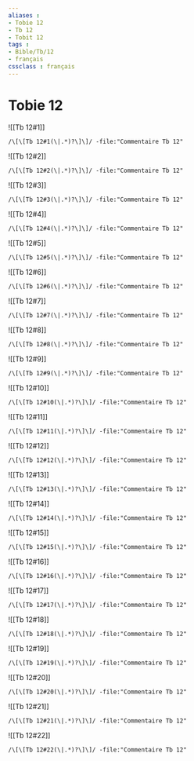 ```yaml
---
aliases : 
- Tobie 12
- Tb 12
- Tobit 12
tags : 
- Bible/Tb/12
- français
cssclass : français
---
```


# Tobie 12

![[Tb 12#1]]

```query
/\[\[Tb 12#1(\|.*)?\]\]/ -file:"Commentaire Tb 12"
```

![[Tb 12#2]]

```query
/\[\[Tb 12#2(\|.*)?\]\]/ -file:"Commentaire Tb 12"
```

![[Tb 12#3]]

```query
/\[\[Tb 12#3(\|.*)?\]\]/ -file:"Commentaire Tb 12"
```

![[Tb 12#4]]

```query
/\[\[Tb 12#4(\|.*)?\]\]/ -file:"Commentaire Tb 12"
```

![[Tb 12#5]]

```query
/\[\[Tb 12#5(\|.*)?\]\]/ -file:"Commentaire Tb 12"
```

![[Tb 12#6]]

```query
/\[\[Tb 12#6(\|.*)?\]\]/ -file:"Commentaire Tb 12"
```

![[Tb 12#7]]

```query
/\[\[Tb 12#7(\|.*)?\]\]/ -file:"Commentaire Tb 12"
```

![[Tb 12#8]]

```query
/\[\[Tb 12#8(\|.*)?\]\]/ -file:"Commentaire Tb 12"
```

![[Tb 12#9]]

```query
/\[\[Tb 12#9(\|.*)?\]\]/ -file:"Commentaire Tb 12"
```

![[Tb 12#10]]

```query
/\[\[Tb 12#10(\|.*)?\]\]/ -file:"Commentaire Tb 12"
```

![[Tb 12#11]]

```query
/\[\[Tb 12#11(\|.*)?\]\]/ -file:"Commentaire Tb 12"
```

![[Tb 12#12]]

```query
/\[\[Tb 12#12(\|.*)?\]\]/ -file:"Commentaire Tb 12"
```

![[Tb 12#13]]

```query
/\[\[Tb 12#13(\|.*)?\]\]/ -file:"Commentaire Tb 12"
```

![[Tb 12#14]]

```query
/\[\[Tb 12#14(\|.*)?\]\]/ -file:"Commentaire Tb 12"
```

![[Tb 12#15]]

```query
/\[\[Tb 12#15(\|.*)?\]\]/ -file:"Commentaire Tb 12"
```

![[Tb 12#16]]

```query
/\[\[Tb 12#16(\|.*)?\]\]/ -file:"Commentaire Tb 12"
```

![[Tb 12#17]]

```query
/\[\[Tb 12#17(\|.*)?\]\]/ -file:"Commentaire Tb 12"
```

![[Tb 12#18]]

```query
/\[\[Tb 12#18(\|.*)?\]\]/ -file:"Commentaire Tb 12"
```

![[Tb 12#19]]

```query
/\[\[Tb 12#19(\|.*)?\]\]/ -file:"Commentaire Tb 12"
```

![[Tb 12#20]]

```query
/\[\[Tb 12#20(\|.*)?\]\]/ -file:"Commentaire Tb 12"
```

![[Tb 12#21]]

```query
/\[\[Tb 12#21(\|.*)?\]\]/ -file:"Commentaire Tb 12"
```

![[Tb 12#22]]

```query
/\[\[Tb 12#22(\|.*)?\]\]/ -file:"Commentaire Tb 12"
```

